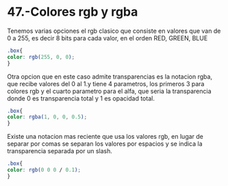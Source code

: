 47.-Colores rgb y rgba
===

Tenemos varias opciones
el rgb clasico que consiste en valores que van de 0 a 255, es decir 8 bits para cada valor, en el orden RED, GREEN, BLUE
```css
.box{
color: rgb(255, 0, 0);
}

```

Otra opcion que en este caso admite transparencias es la notacion rgba, que recibe valores del 0 al 1.y tiene 4 parametros, los primeros 3 para colores rgb y el cuarto parametro para el alfa, que seria la transparencia donde 0 es transparencia total y 1 es opacidad total.
```css
.box{
color: rgba(1, 0, 0, 0.5);
}

```

Existe una notacion mas reciente que usa los valores rgb, en lugar de separar por comas se separan los valores por espacios y se indica la transparencia separada por un slash.
```css
.box{
color: rgb(0 0 0 / 0.1);
}

```